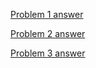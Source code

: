 [Problem 1 answer](https://indigo-supernova-fb8.notion.site/Problem-1-14a4df20fb8f487081e37fa22803bfe2?pvs=4)

[Problem 2 answer](https://indigo-supernova-fb8.notion.site/Problem-2-NiceGardenSwap-7a23da4b51f544bc9923ed82ef910db9?pvs=4)

[Problem 3 answer](https://indigo-supernova-fb8.notion.site/Problem-3-9afe6ca8151a4bbf86e2c9cbacfa83fe?pvs=4)
